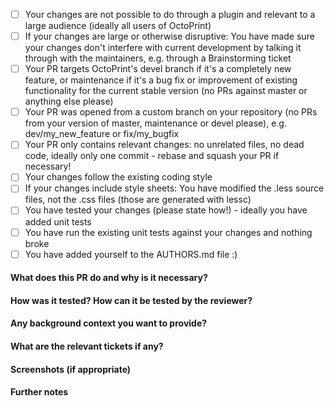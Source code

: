 <!--
Thank you for your interest into contributing to OctoPrint, it's
highly appreciated!

Please make sure you have read the "guidelines for contributing" as
linked just above this form, there's a section on Pull Requests in there
as well that contains important information.

As a summary, please make sure you have ticked all points on this
checklist:
-->

  * [ ] Your changes are not possible to do through a plugin and relevant
    to a large audience (ideally all users of OctoPrint)
  * [ ] If your changes are large or otherwise disruptive: You have
    made sure your changes don't interfere with current development by
    talking it through with the maintainers, e.g. through a
    Brainstorming ticket
  * [ ] Your PR targets OctoPrint's devel branch if it's a completely
    new feature, or maintenance if it's a bug fix or improvement of
    existing functionality for the current stable version (no PRs
    against master or anything else please)
  * [ ] Your PR was opened from a custom branch on your repository
    (no PRs from your version of master, maintenance or devel please),
    e.g. dev/my_new_feature or fix/my_bugfix
  * [ ] Your PR only contains relevant changes: no unrelated files,
    no dead code, ideally only one commit - rebase and squash your PR
    if necessary!
  * [ ] Your changes follow the existing coding style
  * [ ] If your changes include style sheets: You have modified the
    .less source files, not the .css files (those are generated with
    lessc)
  * [ ] You have tested your changes (please state how!) - ideally you
    have added unit tests
  * [ ] You have run the existing unit tests against your changes and
    nothing broke
  * [ ] You have added yourself to the AUTHORS.md file :)

<!--
Describe your PR further using the template provided below. The more
details the better!
-->

#### What does this PR do and why is it necessary?

#### How was it tested? How can it be tested by the reviewer?

#### Any background context you want to provide?

#### What are the relevant tickets if any?

#### Screenshots (if appropriate)

#### Further notes
